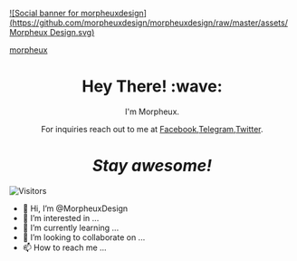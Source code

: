 [![Social banner for morpheuxdesign](https://github.com/morpheuxdesign/morpheuxdesign/raw/master/assets/Morpheux Design.svg)](https://www.morpheuxdesign.com)

[morpheux](mailto:morpheux@morpheuxdesign.com/)
<h1 align='center'> Hey There! :wave:</h1>
<p align='center'>
I'm Morpheux.
</p>
<p align='center'>  For inquiries reach out to me at <a href="mailto:morpheux@morpheuxdesign.com/>Morpheux@MorpheuxDesign.com</a>,
<a href="https://www.facebook.com/Morpheux.Design">Facebook</a>,<a href="https://t.me/MorpheuxDesign">Telegram</a>,<a href="https://twitter.com/morpheuxdesign">Twitter</a>.</p>
<h1 align='center'><i>Stay awesome!</i></h1>

![Visitors](https://visitor-badge.laobi.icu/badge?page_id=morpheuxdesign.morpheuxdesign)




- 👋 Hi, I’m @MorpheuxDesign
- 👀 I’m interested in ...
- 🌱 I’m currently learning ...
- 💞️ I’m looking to collaborate on ...
- 📫 How to reach me ...

<!---
MorpheuxDesign/MorpheuxDesign is a ✨ special ✨ repository because its `README.md` (this file) appears on your GitHub profile.
You can click the Preview link to take a look at your changes.
--->
